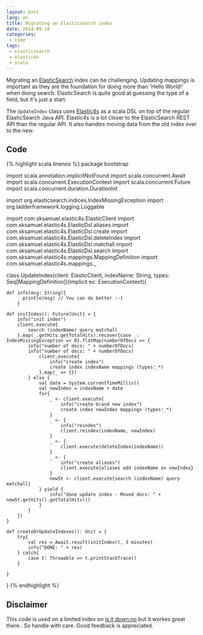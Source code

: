 ```yaml
---
layout: post
lang: en
title: Migrating an Elasticsearch index
date: 2014-09-10
categories:
 - code
tags:
 - elasticsearch
 - elastic4s
 - scala
---
```


Migrating an [ElasticSearch](http://elasticsearch.org) index can be challenging.
Updating mappings is important as they are the foundation for doing more than 'Hello World!' when doing search.
ElasticSearch is quite good at guessing the type of a field, but it's just a start.

The ``UpdateIndex`` class uses [Elastic4s](http://elastic4.sgithub.com) as a scala DSL on top of the regular ElasticSearch Java API.
Elastic4s is a lot closer to the ElasticSearch REST API than the regular API.
It also handles moving data from the old index over to the new.  

Code
----

{% highlight scala linenos %}
package bootstrap

import scala.annotation.implicitNotFound
import scala.concurrent.Await
import scala.concurrent.ExecutionContext
import scala.concurrent.Future
import scala.concurrent.duration.DurationInt

import org.elasticsearch.indices.IndexMissingException
import org.ladderframework.logging.Loggable

import com.sksamuel.elastic4s.ElasticClient
import com.sksamuel.elastic4s.ElasticDsl.aliases
import com.sksamuel.elastic4s.ElasticDsl.create
import com.sksamuel.elastic4s.ElasticDsl.deleteIndex
import com.sksamuel.elastic4s.ElasticDsl.matchall
import com.sksamuel.elastic4s.ElasticDsl.search
import com.sksamuel.elastic4s.mappings.MappingDefinition
import com.sksamuel.elastic4s.mappings._

class UpdateIndex(client: ElasticClient, indexName: String, types: Seq[MappingDefinition])(implicit ec: ExecutionContext){

	def info(msg: String){
          println(msg) // You can do better :-)
        }

	def initIndex(): Future[Unit] = {
		info("init index")
		client.execute{
			search (indexName) query matchall
		}.map(_.getHits.getTotalHits).recover{case _: IndexMissingException => 0}.flatMap(numberOfDocs => {
			info("number of docs: " + numberOfDocs)
			info("number of docs: " + numberOfDocs)
				client.execute{
					info("create index")
					create index indexName mappings (types:_*)
				}.map(_ => {})
			} else {
				val date = System.currentTimeMillis()
				val newIndex = indexName + date
				for{
					_ <- client.execute{
						info("create brand new index")
						create index newIndex mappings (types:_*)
					}
					_ <- {
						info("reindex")
						client.reindex(indexName, newIndex)
					}
					_ <- {
						client.execute(deleteIndex(indexName))
					}
					_ <- {
						info("create aliases")
						client.execute{aliases add indexName on newIndex}
					}
					newSt <- client.execute{search (indexName) query matchall}
				} yield {
					info("done update index - Moved docs: " + newSt.getHits().getTotalHits())
				}
			}
		})
	}

	def createOrUpdateIndexes(): Unit = {
		try{
			val res = Await.result(initIndex(), 3 minutes)
			info("DONE: " + res)
		} catch{
			case t: Throwable => t.printStackTrace()
		}

	}

}
{% endhighlight %}

Disclaimer
----------

This code is used on a limited index on [is it down.no](http://isitdown.no) but it workes great there..
So handle with care.
Good feedback is appreciated.
